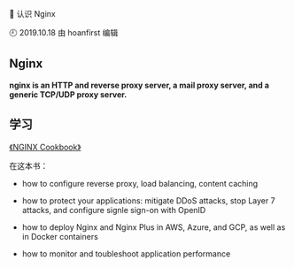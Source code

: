 🐾 认识 Nginx

🕘 2019.10.18 由 hoanfirst 编辑


## Nginx

**nginx is an HTTP and reverse proxy server, a mail proxy server, and a generic TCP/UDP proxy server.**


## 学习

[《NGINX Cookbook》](https://www.nginx.com/resources/library/complete-nginx-cookbook/?utm_source=nginxorg&utm_medium=homepagebanner&utm_campaign=complete_cookbook&_ga=2.15365617.697914548.1583230998-956122364.1583230998#download)

在这本书：

- how to configure reverse proxy, load balancing, content caching

- how to protect your applications: mitigate DDoS attacks, stop Layer 7 attacks, and configure signle sign-on with OpenID

- how to deploy Nginx and Nginx Plus in AWS, Azure, and GCP, as well as in Docker containers

- how to monitor and toubleshoot application performance




